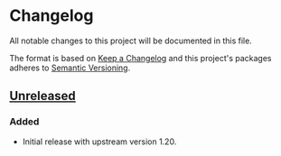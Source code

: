 # Changelog

All notable changes to this project will be documented in this file.

The format is based on [Keep a Changelog](http://keepachangelog.com/en/1.0.0/)
and this project's packages adheres to [Semantic Versioning](http://semver.org/spec/v2.0.0.html).

## [Unreleased]

### Added

- Initial release with upstream version 1.20.

[Unreleased]: https://github.com/giantswarm/azurefile-csi-driver-app/compare/v0.0.0...HEAD
